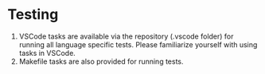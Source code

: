 # Testing

1. VSCode tasks are available via the repository (.vscode folder) for running all language specific tests. Please familiarize yourself with using tasks in VSCode.
2. Makefile tasks are also provided for running tests.
